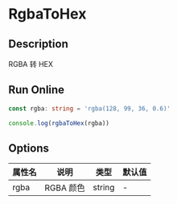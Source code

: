 # RgbaToHex

## Description
RGBA 转 HEX

## Run Online

<RunCode :dependency="`
function isColor(color: string, type: 'HEX' | 'RGB' | 'RGBA'): boolean {
  const typeMap = {
    HEX: /^#([0-9a-fA-F]{6}|[0-9a-fA-F]{3})\$/g,
    RGB: /^[rR][gG][bB][\\(]([\\s]*(2[0-4][0-9]|25[0-5]|[01]?[0-9][0-9]?)[\\s]*,[\\s]*){2}([\\s]*(2[0-4][0-9]|25[0-5]|[01]?[0-9][0-9]?)[\\s]*){1}[\\)]\$/g,
    RGBA: /^[rR][gG][bB][aA][\\(]([\\s]*(2[0-4][0-9]|25[0-5]|[01]?[0-9][0-9]?)[\\s]*,[\\s]*){3}[\\s]*(1|1.0|0|0.[0-9])[\\s]*[\\)]{1}\$/g,
  }
  return typeMap[type].test(color)
}
const rgbaToHex = (rgba: string): string => {
  if (!isColor(rgba, 'RGB') && !isColor(rgba, 'RGBA'))
    return ''
  const rgbaValue = rgba.replace('rgba(', '').replace('rgb(', '').replace(')', '')
  const [r, g, b, a] = rgbaValue.split(',').map(m => +m)
  if (r >= 0 && r <= 255 && g >= 0 && g <= 255 && b >= 0 && b <= 255)
    return \`#\${((1 << 24) + (r << 16) + (g << 8) + b).toString(16).slice(1)}\${(a || a === 0) ? (a * 255 | 1 << 8).toString(16).slice(1) : ''}\`
  return ''
}`">

```ts
const rgba: string = 'rgba(128, 99, 36, 0.6)'

console.log(rgbaToHex(rgba))
```

</RunCode>

## Options

<div class="utils-table">

| 属性名 | 说明 | 类型 | 默认值 |
| --- | --- | --- | --- |
| rgba | RGBA 颜色 | string | - |

</div>